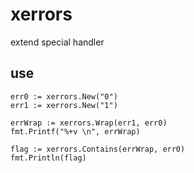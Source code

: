 # xerrors
extend special handler

## use 

```
err0 := xerrors.New("0")
err1 := xerrors.New("1")

errWrap := xerrors.Wrap(err1, err0)
fmt.Printf("%+v \n", errWrap)

flag := xerrors.Contains(errWrap, err0)
fmt.Println(flag)
```

